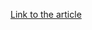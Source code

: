 [Link to the article](https://boozallen.com/s/insight/blog/dark-labs-discovers-apt34-malware-variants.html)
